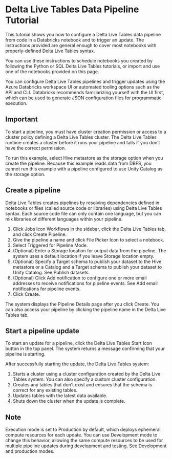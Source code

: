 # Delta Live Tables Data Pipeline Tutorial

This tutorial shows you how to configure a Delta Live Tables data pipeline from code in a Databricks notebook and to trigger an update. The instructions provided are general enough to cover most notebooks with properly-defined Delta Live Tables syntax.

You can use these instructions to schedule notebooks you created by following the Python or SQL Delta Live Tables tutorials, or import and use one of the notebooks provided on this page.

You can configure Delta Live Tables pipelines and trigger updates using the Azure Databricks workspace UI or automated tooling options such as the API and CLI. Databricks recommends familiarizing yourself with the UI first, which can be used to generate JSON configuration files for programmatic execution.

## Important

To start a pipeline, you must have cluster creation permission or access to a cluster policy defining a Delta Live Tables cluster. The Delta Live Tables runtime creates a cluster before it runs your pipeline and fails if you don’t have the correct permission.

To run this example, select Hive metastore as the storage option when you create the pipeline. Because this example reads data from DBFS, you cannot run this example with a pipeline configured to use Unity Catalog as the storage option.

## Create a pipeline

Delta Live Tables creates pipelines by resolving dependencies defined in notebooks or files (called source code or libraries) using Delta Live Tables syntax. Each source code file can only contain one language, but you can mix libraries of different languages within your pipeline.

1. Click Jobs Icon Workflows in the sidebar, click the Delta Live Tables tab, and click Create Pipeline.
2. Give the pipeline a name and click File Picker Icon to select a notebook.
3. Select Triggered for Pipeline Mode.
4. (Optional) Enter a Storage location for output data from the pipeline. The system uses a default location if you leave Storage location empty.
5. (Optional) Specify a Target schema to publish your dataset to the Hive metastore or a Catalog and a Target schema to publish your dataset to Unity Catalog. See Publish datasets.
6. (Optional) Click Add notification to configure one or more email addresses to receive notifications for pipeline events. See Add email notifications for pipeline events.
7. Click Create.

The system displays the Pipeline Details page after you click Create. You can also access your pipeline by clicking the pipeline name in the Delta Live Tables tab.

## Start a pipeline update

To start an update for a pipeline, click the Delta Live Tables Start Icon button in the top panel. The system returns a message confirming that your pipeline is starting.

After successfully starting the update, the Delta Live Tables system:

1. Starts a cluster using a cluster configuration created by the Delta Live Tables system. You can also specify a custom cluster configuration.
2. Creates any tables that don’t exist and ensures that the schema is correct for any existing tables.
3. Updates tables with the latest data available.
4. Shuts down the cluster when the update is complete.

## Note

Execution mode is set to Production by default, which deploys ephemeral compute resources for each update. You can use Development mode to change this behavior, allowing the same compute resources to be used for multiple pipeline updates during development and testing. See Development and production modes.

